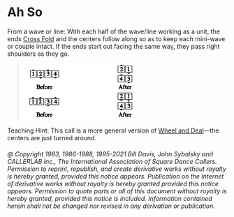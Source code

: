 
# Ah So

From a wave or line: With each half of the wave/line working as a unit, the ends
[ Cross Fold](../ms/fold.html) and the centers
follow along so as to keep each mini-wave or couple intact. If the ends start out facing the same way, they pass right
shoulders as they go.

> 
> ![alt](ah_so.png)
> 

Teaching Hint: This call is a more general version of
[ Wheel and Deal](../b2/wheel_and_deal.html)—the
centers are just turned around.

###### @ Copyright 1983, 1986-1988, 1995-2021 Bill Davis, John Sybalsky and CALLERLAB Inc., The International Association of Square Dance Callers. Permission to reprint, republish, and create derivative works without royalty is hereby granted, provided this notice appears. Publication on the Internet of derivative works without royalty is hereby granted provided this notice appears. Permission to quote parts or all of this document without royalty is hereby granted, provided this notice is included. Information contained herein shall not be changed nor revised in any derivation or publication.
